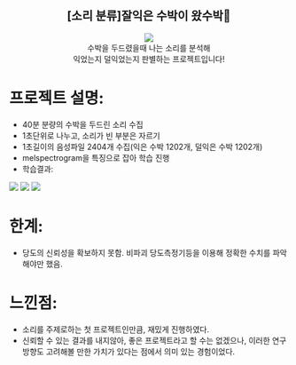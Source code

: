 <div align="center">
<h2>[소리 분류]잘익은 수박이 왔수박🍉</h2>
<img src="https://github.com/vocaltrainer/rippen_watermellon_classification/assets/127821186/80f48938-657e-47ba-b4ad-8fac06ee22f7">
<br>수박을 두드렸을때 나는 소리를 분석해 <br>익었는지 덜익었는지 판별하는 프로젝트입니다!
</div>

# 프로젝트 설명:
- 40분 분량의 수박을 두드린 소리 수집
- 1초단위로 나누고, 소리가 빈 부분은 자르기
- 1초길이의 음성파일 2404개 수집(익은 수박 1202개, 덜익은 수박 1202개)
- melspectrogram을 특징으로 잡아 학습 진행
- 학습결과:
<img src='https://github.com/wooodio/rippen_watermellon_classification/assets/127821186/086d8cc0-c08f-4d05-b648-72c50736867c)'>
<img src='https://github.com/wooodio/rippen_watermellon_classification/assets/127821186/cbf5169e-9e67-430f-bb08-f433aa92ae5f)'>
<img src='https://github.com/vocaltrainer/rippen_watermellon_classification/assets/127821186/31e720ae-4a75-4efd-8cec-3c109c7859b9'>

# 한계:
- 당도의 신뢰성을 확보하지 못함. 비파괴 당도측정기등을 이용해 정확한 수치를 파악해야만 했음.

# 느낀점:
- 소리를 주제로하는 첫 프로젝트인만큼, 재밌게 진행하였다.
- 신뢰할 수 있는 결과를 내지않아, 좋은 프로젝트라고 할 수는 없겠으나, 이러한 연구 방향도 고려해볼 만한 가치가 있다는 점에서 의미 있는 경험이었다.
